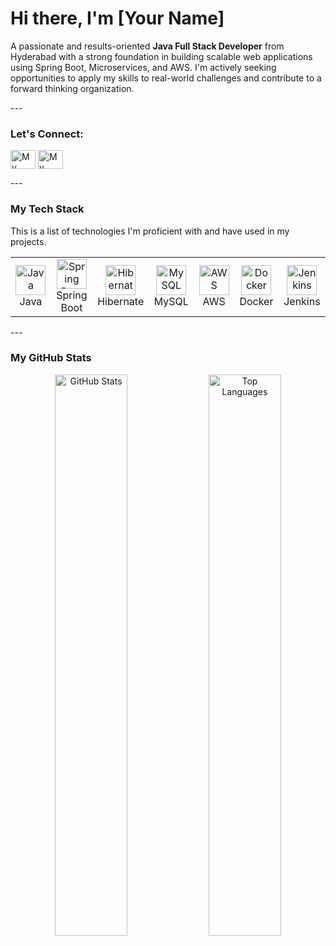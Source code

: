 # Hi there, I'm [Your Name]           
 
<p align="left"> 
A passionate and results-oriented <b>Java Full Stack Developer</b> from Hyderabad with a strong 
foundation in building scalable web applications using Spring Boot, Microservices, and AWS. I'm 
actively seeking opportunities to apply my skills to real-world challenges and contribute to a forward
thinking organization. 
</p> 
 --- 
 
###    Let's Connect: 
<p align="left"> 
<a href="linkedin.com/in/sharook-khan-pathan-8ab73a268/" target="blank"><img align="center" 
src="https://raw.githubusercontent.com/rahuldkjain/github-profile-readme
generator/master/src/images/icons/Social/linked-in-alt.svg" alt="My LinkedIn Profile" height="30" 
width="40" /></a> 
<a href="mailto:sharookkhanpathan626@gamil.com" target="blank"><img align="center" 
src="https://raw.githubusercontent.com/rahuldkjain/github-profile-readme
generator/master/src/images/icons/Social/gmail.svg" alt="My Email Address" height="30" width="40" 
/></a> 
</p> 
 --- 
 
###      My Tech Stack 
This is a list of technologies I'm proficient with and have used in my projects. 
 
<table> 
  <tr> 
    <td align="center" width="96"> 
      <a href="#-my-tech-stack"> 
        <img src="https://cdn.jsdelivr.net/gh/devicons/devicon/icons/java/java-original-wordmark.svg" 
width="48" height="48" alt="Java" /> 
      </a> 
      <br>Java 
    </td> 
    <td align="center" width="96"> 
      <a href="#-my-tech-stack"> 
        <img src="https://cdn.jsdelivr.net/gh/devicons/devicon/icons/spring/spring-original-wordmark.svg" 
width="48" height="48" alt="Spring Boot" /> 
      </a> 
      <br>Spring Boot 
    </td> 
     <td align="center" width="96"> 
      <a href="#-my-tech-stack"> 
        <img src="https://cdn.jsdelivr.net/gh/devicons/devicon/icons/hibernate/hibernate-original
wordmark.svg" width="48" height="48" alt="Hibernate" /> 
      </a> 
      <br>Hibernate 
    </td> 
    <td align="center" width="96"> 
      <a href="#-my-tech-stack"> 
        <img src="https://cdn.jsdelivr.net/gh/devicons/devicon/icons/mysql/mysql-original-wordmark.svg" 
width="48" height="48" alt="MySQL" /> 
      </a> 
      <br>MySQL 
    </td> 
     <td align="center" width="96"> 
      <a href="#-my-tech-stack"> 
        <img 
src="https://cdn.jsdelivr.net/gh/devicons/devicon/icons/amazonwebservices/amazonwebservices
original-wordmark.svg" width="48" height="48" alt="AWS" /> 
      </a> 
      <br>AWS 
    </td> 
    <td align="center" width="96"> 
      <a href="#-my-tech-stack"> 
        <img src="https://cdn.jsdelivr.net/gh/devicons/devicon/icons/docker/docker-original
wordmark.svg" width="48" height="48" alt="Docker" /> 
      </a> 
      <br>Docker 
    </td> 
      <td align="center" width="96"> 
      <a href="#-my-tech-stack"> 
        <img src="https://cdn.jsdelivr.net/gh/devicons/devicon/icons/jenkins/jenkins-original.svg" 
width="48" height="48" alt="Jenkins" /> 
      </a> 
      <br>Jenkins 
    </td> 
  </tr> 
</table> 
 --- 
 
###       My GitHub Stats 
<p align="center"> 
  <img width="48%" src="https://github-readme-stats.vercel.app/api?username=[Your-GitHub
Username]&show_icons=true&theme=radical&hide_border=true&count_private=true" alt="GitHub 
Stats" />  
  <img width="48%" src="https://github-readme-stats.vercel.app/api/top-langs/?username=[Your
GitHub-Username]&layout=compact&theme=radical&hide_border=true" alt="Top Languages" /> 
</p>
